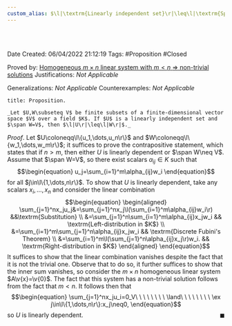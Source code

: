 ```yaml
---
custom_alias: $\l|\textrm{Linearly independent set}\r|\leq\l|\textrm{Spanning set}\r|$ (finite-dim.)
---
```


<br />
<br />

Date Created: 06/04/2022 21:12:19
Tags: #Proposition #Closed

Proved by: [Homogeneous $m\times n$ linear system with $m<n$ $\Rightarrow$ non-trivial solutions](Homogeneous%20m%20by%20n%20linear%20system%20with%20m<n%20has%20a%20non-trivial%20solution.md)
Justifications: _Not Applicable_

Generalizations: _Not Applicable_
Counterexamples: _Not Applicable_

``` ad-Proposition
title: Proposition.

_Let $U,W\subseteq V$ be finite subsets of a finite-dimensional vector space $V$ over a field $K$. If $U$ is a linearly independent set and $\span W=V$, then $\l|U\r|\leq\l|W\r|$._

```

_Proof_. Let $U\coloneqq\l\{u_1,\dots,u_n\r\}$ and $W\coloneqq\l\{w_1,\dots,w_m\r\}$; it suffices to prove the contrapositive statement, which states that if $n>m$, then either $U$ is linearly dependent or $\span W\neq V$. Assume that $\span W=V$, so there exist scalars $\alpha_{ij}\in K$ such that
$$\begin{equation}
    u_j=\sum_{i=1}^m\alpha_{ij}w_i
\end{equation}$$
for all $j\in\l\{1,\dots,n\r\}$. To show that $U$ is linearly dependent, take any scalars $x_i,\dots,x_n$ and consider the linear combination
$$\begin{equation}
    \begin{aligned}
        \sum_{j=1}^nx_ju_j&=\sum_{j=1}^nx_j\l(\sum_{i=1}^m\alpha_{ij}w_i\r) &&\textrm{Substitution} \\
        &=\sum_{j=1}^n\sum_{i=1}^m\alpha_{ij}x_jw_i && \textrm{Left-distribution in $K$} \\
        &=\sum_{i=1}^m\sum_{j=1}^n\alpha_{ij}x_jw_i && \textrm{Discrete Fubini's Theorem} \\
        &=\sum_{i=1}^m\l(\sum_{j=1}^n\alpha_{ij}x_j\r)w_i. && \textrm{Right-distribution in $K$}
    \end{aligned}
\end{equation}$$
It suffices to show that the linear combination vanishes despite the fact that it is not the trivial one. Observe that to do so, it further suffices to show that the inner sum vanishes, so consider the $m\times n$ homogeneous linear system $A\v{x}=\v{0}$. The fact that this system has a non-trivial solution follows from the fact that $m<n$. It follows then that
$$\begin{equation}
    \sum_{j=1}^nx_ju_i=0_V\ \ \ \ \ \ \ \ \land\ \ \ \ \ \ \ \ \ex j\in\l\{1,\dots,n\r\}:x_j\neq0,
\end{equation}$$
so $U$ is linearly dependent.<span style="float:right;">$\blacksquare$</span>
